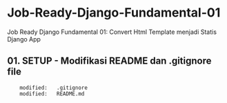 # Job-Ready-Django-Fundamental-01
Job Ready Django Fundamental 01: Convert Html Template menjadi Statis Django App


## 01. SETUP - Modifikasi README dan .gitignore file

        modified:   .gitignore
        modified:   README.md
